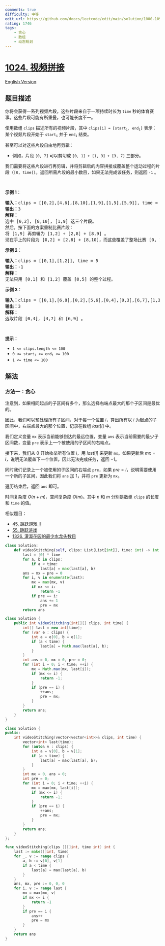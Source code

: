 ```yaml
---
comments: true
difficulty: 中等
edit_url: https://github.com/doocs/leetcode/edit/main/solution/1000-1099/1024.Video%20Stitching/README.md
rating: 1746
tags:
    - 贪心
    - 数组
    - 动态规划
---
```


# [1024. 视频拼接](https://leetcode.cn/problems/video-stitching)

[English Version](/solution/1000-1099/1024.Video%20Stitching/README_EN.md)

## 题目描述

<!-- 这里写题目描述 -->

<p>你将会获得一系列视频片段，这些片段来自于一项持续时长为&nbsp;<code>time</code>&nbsp;秒的体育赛事。这些片段可能有所重叠，也可能长度不一。</p>

<p>使用数组&nbsp;<code>clips</code> 描述所有的视频片段，其中 <code>clips[i] = [start<sub>i</sub>, end<sub>i</sub>]</code> 表示：某个视频片段开始于&nbsp;<code>start<sub>i</sub></code>&nbsp;并于&nbsp;<code>end<sub>i</sub></code>&nbsp;结束。</p>

<p>甚至可以对这些片段自由地再剪辑：</p>

<ul>
	<li>例如，片段&nbsp;<code>[0, 7]</code>&nbsp;可以剪切成&nbsp;<code>[0, 1] +&nbsp;[1, 3] + [3, 7]</code>&nbsp;三部分。</li>
</ul>

<p>我们需要将这些片段进行再剪辑，并将剪辑后的内容拼接成覆盖整个运动过程的片段（<code>[0, time]</code>）。返回所需片段的最小数目，如果无法完成该任务，则返回&nbsp;<code>-1</code> 。</p>

<p>&nbsp;</p>

<p><strong>示例 1：</strong></p>

<pre>
<strong>输入：</strong>clips = [[0,2],[4,6],[8,10],[1,9],[1,5],[5,9]], time = 10
<strong>输出：</strong>3
<strong>解释：</strong>
选中 [0,2], [8,10], [1,9] 这三个片段。
然后，按下面的方案重制比赛片段：
将 [1,9] 再剪辑为 [1,2] + [2,8] + [8,9] 。
现在手上的片段为 [0,2] + [2,8] + [8,10]，而这些覆盖了整场比赛 [0, 10]。
</pre>

<p><strong>示例 2：</strong></p>

<pre>
<strong>输入：</strong>clips = [[0,1],[1,2]], time = 5
<strong>输出：</strong>-1
<strong>解释：</strong>
无法只用 [0,1] 和 [1,2] 覆盖 [0,5] 的整个过程。
</pre>

<p><strong>示例 3：</strong></p>

<pre>
<strong>输入：</strong>clips = [[0,1],[6,8],[0,2],[5,6],[0,4],[0,3],[6,7],[1,3],[4,7],[1,4],[2,5],[2,6],[3,4],[4,5],[5,7],[6,9]], time = 9
<strong>输出：</strong>3
<strong>解释： </strong>
选取片段 [0,4], [4,7] 和 [6,9] 。
</pre>

<p>&nbsp;</p>

<p><strong>提示：</strong></p>

<ul>
	<li><code>1 &lt;= clips.length &lt;= 100</code></li>
	<li><code>0 &lt;= start<sub>i</sub> &lt;= end<sub>i</sub> &lt;= 100</code></li>
	<li><code>1 &lt;= time &lt;= 100</code></li>
</ul>

## 解法

### 方法一：贪心

注意到，如果相同起点的子区间有多个，那么选择右端点最大的那个子区间是最优的。

因此，我们可以预处理所有子区间，对于每一个位置 $i$，算出所有以 $i$ 为起点的子区间中，右端点最大的那个位置，记录在数组 $last[i]$ 中。

我们定义变量 `mx` 表示当前能够到达的最远位置，变量 `ans` 表示当前需要的最少子区间数，变量 `pre` 表示上一个被使用的子区间的右端点。

接下来，我们从 $0$ 开始枚举所有位置 $i$，用 $last[i]$ 来更新 `mx`。如果更新后 $mx = i$，说明无法覆盖下一个位置，因此无法完成任务，返回 $-1$。

同时我们记录上一个被使用的子区间的右端点 `pre`，如果 $pre = i$，说明需要使用一个新的子区间，因此我们将 `ans` 加 $1$，并将 `pre` 更新为 `mx`。

遍历结束后，返回 `ans` 即可。

时间复杂度 $O(n+m)$，空间复杂度 $O(m)$。其中 $n$ 和 $m$ 分别是数组 `clips` 的长度和 `time` 的值。

相似题目：

-   [45. 跳跃游戏 II](https://github.com/doocs/leetcode/blob/main/solution/0000-0099/0045.Jump%20Game%20II/README.md)
-   [55. 跳跃游戏](https://github.com/doocs/leetcode/blob/main/solution/0000-0099/0055.Jump%20Game/README.md)
-   [1326. 灌溉花园的最少水龙头数目](https://github.com/doocs/leetcode/blob/main/solution/1300-1399/1326.Minimum%20Number%20of%20Taps%20to%20Open%20to%20Water%20a%20Garden/README.md)

<!-- tabs:start -->

```python
class Solution:
    def videoStitching(self, clips: List[List[int]], time: int) -> int:
        last = [0] * time
        for a, b in clips:
            if a < time:
                last[a] = max(last[a], b)
        ans = mx = pre = 0
        for i, v in enumerate(last):
            mx = max(mx, v)
            if mx <= i:
                return -1
            if pre == i:
                ans += 1
                pre = mx
        return ans
```

```java
class Solution {
    public int videoStitching(int[][] clips, int time) {
        int[] last = new int[time];
        for (var e : clips) {
            int a = e[0], b = e[1];
            if (a < time) {
                last[a] = Math.max(last[a], b);
            }
        }
        int ans = 0, mx = 0, pre = 0;
        for (int i = 0; i < time; ++i) {
            mx = Math.max(mx, last[i]);
            if (mx <= i) {
                return -1;
            }
            if (pre == i) {
                ++ans;
                pre = mx;
            }
        }
        return ans;
    }
}
```

```cpp
class Solution {
public:
    int videoStitching(vector<vector<int>>& clips, int time) {
        vector<int> last(time);
        for (auto& v : clips) {
            int a = v[0], b = v[1];
            if (a < time) {
                last[a] = max(last[a], b);
            }
        }
        int mx = 0, ans = 0;
        int pre = 0;
        for (int i = 0; i < time; ++i) {
            mx = max(mx, last[i]);
            if (mx <= i) {
                return -1;
            }
            if (pre == i) {
                ++ans;
                pre = mx;
            }
        }
        return ans;
    }
};
```

```go
func videoStitching(clips [][]int, time int) int {
	last := make([]int, time)
	for _, v := range clips {
		a, b := v[0], v[1]
		if a < time {
			last[a] = max(last[a], b)
		}
	}
	ans, mx, pre := 0, 0, 0
	for i, v := range last {
		mx = max(mx, v)
		if mx <= i {
			return -1
		}
		if pre == i {
			ans++
			pre = mx
		}
	}
	return ans
}
```

<!-- tabs:end -->

<!-- end -->
